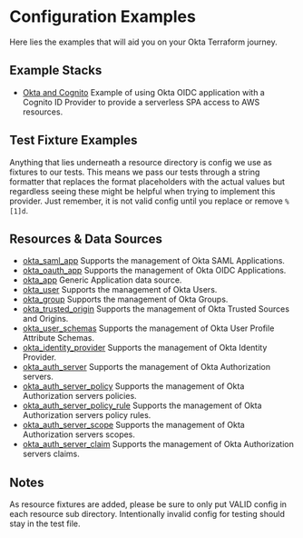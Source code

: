 # Configuration Examples

Here lies the examples that will aid you on your Okta Terraform journey.

## Example Stacks

* [Okta and Cognito](./oidc-cognito-stack.tf) Example of using Okta OIDC application with a Cognito ID Provider to provide a serverless SPA access to AWS resources.

## Test Fixture Examples

Anything that lies underneath a resource directory is config we use as fixtures to our tests. This means we pass our tests through a string formatter that replaces the format placeholders with the actual values but regardless seeing these might be helpful when trying to implement this provider. Just remember, it is not valid config until you replace or remove `%[1]d`.

## Resources & Data Sources

* [okta_saml_app](./okta_saml_app) Supports the management of Okta SAML Applications.
* [okta_oauth_app](./okta_oauth_app) Supports the management of Okta OIDC Applications.
* [okta_app](./okta_app) Generic Application data source.
* [okta_user](./okta_user) Supports the management of Okta Users.
* [okta_group](./okta_group) Supports the management of Okta Groups.
* [okta_trusted_origin](./okta_trusted_origin) Supports the management of Okta Trusted Sources and Origins.
* [okta_user_schemas](./okta_user_schemas) Supports the management of Okta User Profile Attribute Schemas.
* [okta_identity_provider](./okta_identity_provider) Supports the management of Okta Identity Provider.
* [okta_auth_server](./okta_auth_server) Supports the management of Okta Authorization servers.
* [okta_auth_server_policy](./okta_auth_server_policy) Supports the management of Okta Authorization servers policies.
* [okta_auth_server_policy_rule](./okta_auth_server_policy_rule) Supports the management of Okta Authorization servers policy rules.
* [okta_auth_server_scope](./okta_auth_server_scope) Supports the management of Okta Authorization servers scopes.
* [okta_auth_server_claim](./okta_auth_server_claim) Supports the management of Okta Authorization servers claims.

## Notes

As resource fixtures are added, please be sure to only put VALID config in each resource sub directory. Intentionally invalid config for testing should stay in the test file.
